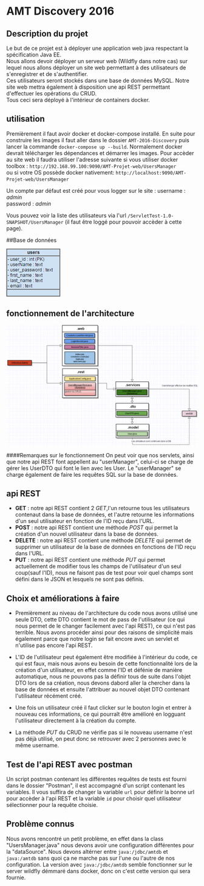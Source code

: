 # AMT Discovery 2016


## Description du projet

Le but de ce projet est à déployer une application web java respectant la spécification
Java EE.   
Nous allons devoir déployer un serveur web (Wildfly dans notre cas) sur lequel
nous allons déployer un site web permettant à des utilisateurs de s'enregistrer et de
s'authentifier.  
Ces utilisateurs seront stockés dans une base de données MySQL. Notre site web mettra
également à disposition une api REST permettant d'effectuer les opérations du CRUD.  
Tous ceci sera déployé à l'intérieur de containers docker.


## utilisation

Premièrement il faut avoir docker et docker-compose installé. En suite pour construire les images
il faut aller dans le dossier ``AMT-2016-Discovery`` puis lancer la commande ``docker-compose up --build``. 
Normalement docker devrait télécharger les dépendances et démarrer les images. Pour accèder au site
web il faudra utiliser l'adresse suivante si vous utiliser docker toolbox : ``http://192.168.99.100:9090/AMT-Projet-web/UsersManager``  
ou si votre OS possède docker nativement: ``http://localhost:9090/AMT-Projet-web/UsersManager``

Un compte par défaut est créé pour vous logger sur le site :
username : *admin*  
password : *admin*

Vous pouvez voir la liste des utilisateurs via l'url ``/ServletTest-1.0-SNAPSHOT/UsersManager`` (il faut être loggé pour
pouvoir accèder à cette page).

##Base de données

![Screenshot](doc/db.png)

## fonctionnement de l'architecture

![Screenshot](doc/diagramme.png)

####Remarques sur le fonctionnement
On peut voir que nos servlets, ainsi que notre api REST font appellent au "userManager", celui-ci se charge de gérer les UserDTO qui font le lien
avec les User. Le "userManager" se charge également de faire les requêtes SQL sur la base de données.


## api REST
* **GET** : notre api REST contient 2 *GET*,l'un retourne tous les utilisateurs contenaut dans la base de données, et l'autre retourne les informations
d'un seul utilisateur en fonction de l'ID reçu dans l'URL.
* **POST** : notre api REST contient une méthode *POST* qui permet la création d'un nouvel utilisateur dans la base de données.
* **DELETE** : notre api REST contient une méthode *DELETE* qui permet de supprimer un utilisateur de la base de données en fonctions
de l'ID reçu dans l'URL.
* **PUT** : notre api REST contient une méthode *PUT* qui permet actuellement de modifier tous les champs de l'utilisateur d'un seul coup(sauf l'ID),
nous ne faisont pas de test pour voir quel champs sont défini dans le JSON et lesquels ne sont pas définis.

## Choix et améliorations à faire
* Premièrement au niveau de l'architecture du code nous avons utilisé une seule DTO, cette DTO contient le mot de 
pass de l'utilisateur (ce qui nous permet de le changer facilement avec l'api REST), ce qui n'est pas terrible. Nous avons procéder ainsi pour des raisons de simplicité mais
également parce que notre login se fait encore avec un servlet et n'utilise pas encore l'api REST.

* L'ID de l'utilisateur peut également être modifiée à l'intérieur du code, ce qui est faux, mais nous avons eu besoin
de cette fonctionnalité lors de la création d'un utilisateur, en effet comme l'ID et défénie de manière automatique,
nous ne pouvons pas la définir tous de suite dans l'objet DTO lors de sa création, nous devons dabord aller la chercher dans la base de données
et ensuite l'attribuer au nouvel objet DTO contenant l'utilisateur récément créé.

* Une fois un utilisateur créé il faut clicker sur le bouton login et entrer à nouveau ces informations, ce qui pourraît
être amélioré en logguant l'utilisateur directement à la création du compte.

* La méthode *PUT* du CRUD ne vérifie pas si le nouveau username n'est pas déjà utilisé, on peut donc se retrouver avec 2 personnes avec le même username.

## Test de l'api REST avec postman
Un script postman contenant les différentes requêtes de tests est fourni dans le dossier "Postman", il est accompagné d'un script contenant les variables. Il vous suffira
de changer la variable ``url`` pour définir la bonne url pour accèder à l'api REST et la variable ``id`` pour choisir quel utilisateur sélectionner pour
la requête choisie.

## Problème connus
Nous avons rencontré un petit problème, en effet dans la class "UsersManager.java" nous devons avoir une configuration différentes pour la "dataSource".
Nous devons altérner entre ``java:/jdbc/amtdb`` et ``java:/amtdb`` sans quoi ça ne marche pas sur l'une ou l'autre de nos configuration. La version
avec ``java:/jdbc/amtdb`` semble fonctionner sur le server wildfly démmaré dans docker, donc on c'est cette version qui sera fournie.
